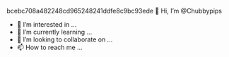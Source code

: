 bcebc708a482248cd965248241ddfe8c9bc93ede 👋 Hi, I’m @Chubbypips
- 👀 I’m interested in ...
- 🌱 I’m currently learning ...
- 💞️ I’m looking to collaborate on ...
- 📫 How to reach me ...

<!---
Chubbypips/Chubbypips is a ✨ special ✨ repository because its `README.md` (this file) appears on your GitHub profile.
You can click the Preview link to take a look at your changes.
--->
